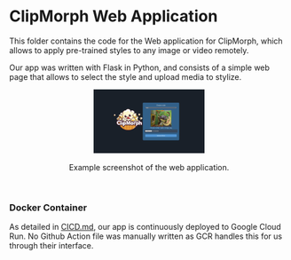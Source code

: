 # ClipMorph Web Application

This folder contains the code for the Web application for ClipMorph, which allows to apply pre-trained styles to any image or video remotely.

Our app was written with Flask in Python, and consists of a simple web page that allows to select the style and upload media to stylize.

<div align="center">
  <img src="../.github/assets/website_snapshot.png" alt="ClipMorph Web App" 
width="200"/>
    <br>
    <p>Example screenshot of the web application.</p>
</div><br>

### Docker Container

As detailed in [CICD.md](../CICD.md), our app is continuously deployed to Google Cloud Run. No Github Action file was manually written as GCR handles this for us through their interface.
